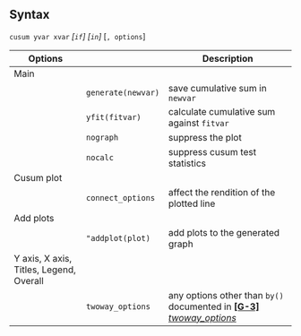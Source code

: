 ## Syntax

`cusum yvar xvar` _\[`if`\] \[`in`\]_
\[`, options`\]

| Options                                 |                    | Description                                                                                                                                                           |
|-----------------------------------------|--------------------|-----------------------------------------------------------------------------------------------------------------------------------------------------------------------|
| Main                                    |                    |                                                                                                                                                                       |
|                                         | `generate(newvar)` | save cumulative sum in `newvar`                                                                                                                                       |
|                                         | `yfit(fitvar)`     | calculate cumulative sum against `fitvar`                                                                                                                             |
|                                         | `nograph`          | suppress the plot                                                                                                                                                     |
|                                         | `nocalc`           | suppress cusum test statistics                                                                                                                                        |
| Cusum plot                              |                    |                                                                                                                                                                       |
|                                         | `connect_options`  | affect the rendition of the plotted line                                                                                                                              |
| Add plots                               |                    |                                                                                                                                                                       |
|                                         | `"addplot(plot)`   | add plots to the generated graph                                                                                                                                      |
| Y axis, X axis, Titles, Legend, Overall |                    |                                                                                                                                                                       |
|                                         | `twoway_options`   | any options other than `by()` documented in [<strong>[G-3]</strong> <em>twoway_options</em>](http://www.stata.com/help.cgi?twoway_options) |
